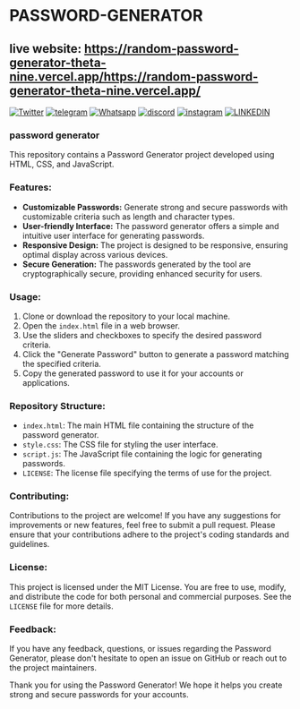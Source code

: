 # PASSWORD-GENERATOR

## live website:  https://random-password-generator-theta-nine.vercel.app/https://random-password-generator-theta-nine.vercel.app/

[![Twitter](https://img.shields.io/twitter/url/https/github.com/nauvalazhar/bootstrap-5-login-page/.svg?style=social)](https://twitter.com/ShalemVajrapu) 
[![telegram](	https://img.shields.io/badge/Telegram-2CA5E0?style=for-the-badge&logo=telegram&logoColor=white)](https://t.me/Rajshalem)
[![Whatsapp](	https://img.shields.io/badge/WhatsApp-25D366?style=for-the-badge&logo=whatsapp&logoColor=white)](https://wa.me/qr/SLUF3BXNIKPYB1)
[![discord](https://img.shields.io/badge/Discord-5865F2?style=for-the-badge&logo=discord&logoColor=white)](https://discord.com/invite/xBwxBjud)
[![instagram](https://img.shields.io/badge/Instagram-E4405F?style=for-the-badge&logo=instagram&logoColor=white)](https://www.instagram.com/shalems_private?utm_source=ig_web_button_share_sheet&igsh=ZDNlZDc0MzIxNw==)
[![LINKEDIN](	https://img.shields.io/badge/LinkedIn-0077B5?style=for-the-badge&logo=linkedin&logoColor=white)](https://www.linkedin.com/in/rajshalem/)


### password generator
This repository contains a Password Generator project developed using HTML, CSS, and JavaScript.



### Features:
- **Customizable Passwords:** Generate strong and secure passwords with customizable criteria such as length and character types.
- **User-friendly Interface:** The password generator offers a simple and intuitive user interface for generating passwords.
- **Responsive Design:** The project is designed to be responsive, ensuring optimal display across various devices.
- **Secure Generation:** The passwords generated by the tool are cryptographically secure, providing enhanced security for users.

### Usage:
1. Clone or download the repository to your local machine.
2. Open the `index.html` file in a web browser.
3. Use the sliders and checkboxes to specify the desired password criteria.
4. Click the "Generate Password" button to generate a password matching the specified criteria.
5. Copy the generated password to use it for your accounts or applications.

### Repository Structure:
- `index.html`: The main HTML file containing the structure of the password generator.
- `style.css`: The CSS file for styling the user interface.
- `script.js`: The JavaScript file containing the logic for generating passwords.
- `LICENSE`: The license file specifying the terms of use for the project.

### Contributing:
Contributions to the project are welcome! If you have any suggestions for improvements or new features, feel free to submit a pull request. Please ensure that your contributions adhere to the project's coding standards and guidelines.

### License:
This project is licensed under the MIT License. You are free to use, modify, and distribute the code for both personal and commercial purposes. See the `LICENSE` file for more details.

### Feedback:
If you have any feedback, questions, or issues regarding the Password Generator, please don't hesitate to open an issue on GitHub or reach out to the project maintainers.

Thank you for using the Password Generator! We hope it helps you create strong and secure passwords for your accounts.
